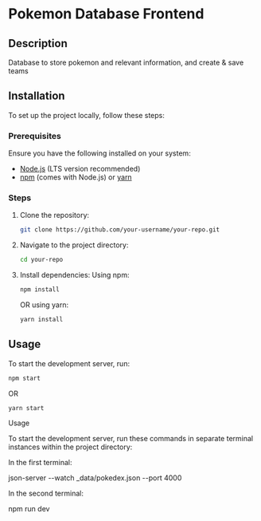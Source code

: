 # Pokemon Database Frontend

## Description
Database to store pokemon and relevant information, and create & save teams

## Installation

To set up the project locally, follow these steps:

### Prerequisites
Ensure you have the following installed on your system:
- [Node.js](https://nodejs.org/) (LTS version recommended)
- [npm](https://www.npmjs.com/) (comes with Node.js) or [yarn](https://yarnpkg.com/)

### Steps
1. Clone the repository:
   ```sh
   git clone https://github.com/your-username/your-repo.git
   ```

2. Navigate to the project directory:
   ```sh
   cd your-repo
   ```

3. Install dependencies:
   Using npm:
   ```sh
   npm install
   ```
   OR using yarn:
   ```sh
   yarn install
   ```

## Usage

To start the development server, run:
```sh
npm start
```
OR
```sh
yarn start
```

Usage

To start the development server, run these commands in separate terminal instances within the project directory:

In the first terminal:

json-server --watch _data/pokedex.json --port 4000

In the second terminal:

npm run dev




